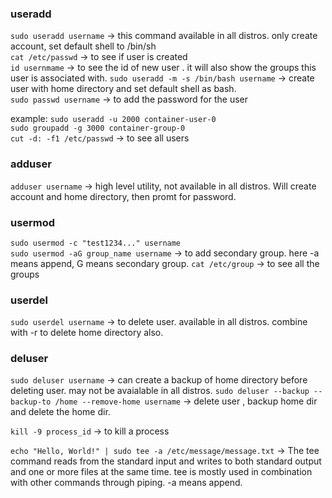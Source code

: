 ### useradd 
`sudo useradd username` -> this command available in all distros. only create account, set default shell to /bin/sh  
`cat /etc/passwd` -> to see if user is created  
`id usernmame` -> to see the id of new user  . it will also show the groups this user is associated with.
`sudo useradd -m -s /bin/bash username` -> create user with home directory and set default shell as bash.  
`sudo passwd username` -> to add the password for the user 

example:
`sudo useradd -u 2000 container-user-0`  
`sudo groupadd -g 3000 container-group-0`  
`cut -d: -f1 /etc/passwd` -> to see all users

### adduser
`adduser username` -> high level utility, not available in all distros. Will create account and home directory, then promt for password.

### usermod
`sudo usermod -c "test1234..." username`  
`sudo usermod -aG group_name username` -> to add secondary group. here -a means append, G means secondary group.
`cat /etc/group` -> to see all the groups  

### userdel
`sudo userdel username` -> to delete user. available in all distros. combine with -r to delete home directory also.  

### deluser 
`sudo deluser username` -> can create a backup of home directory before deleting user. may not be avaialable in all distros.
`sudo deluser --backup --backup-to /home --remove-home username` -> delete user , backup home dir and delete the home dir.

`kill -9 process_id` -> to kill a process

`echo "Hello, World!" | sudo tee -a /etc/message/message.txt`  -> The tee command reads from the standard input and writes to both standard output and one or more files at the same time. tee is mostly used in combination with other commands through piping. -a means append. 


